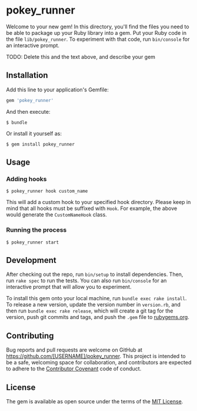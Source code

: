 # pokey_runner

Welcome to your new gem! In this directory, you'll find the files you need to be able to package up your Ruby library into a gem. Put your Ruby code in the file `lib/pokey_runner`. To experiment with that code, run `bin/console` for an interactive prompt.

TODO: Delete this and the text above, and describe your gem

## Installation

Add this line to your application's Gemfile:

```ruby
gem 'pokey_runner'
```

And then execute:

    $ bundle

Or install it yourself as:

    $ gem install pokey_runner

## Usage

### Adding hooks

    $ pokey_runner hook custom_name
    
This will add a custom hook to your specified hook directory. Please keep in mind that all hooks must be suffixed with `Hook`. For example, the above would generate the `CustomNameHook` class.

### Running the process

    $ pokey_runner start

## Development

After checking out the repo, run `bin/setup` to install dependencies. Then, run `rake spec` to run the tests. You can also run `bin/console` for an interactive prompt that will allow you to experiment.

To install this gem onto your local machine, run `bundle exec rake install`. To release a new version, update the version number in `version.rb`, and then run `bundle exec rake release`, which will create a git tag for the version, push git commits and tags, and push the `.gem` file to [rubygems.org](https://rubygems.org).

## Contributing

Bug reports and pull requests are welcome on GitHub at https://github.com/[USERNAME]/pokey_runner. This project is intended to be a safe, welcoming space for collaboration, and contributors are expected to adhere to the [Contributor Covenant](contributor-covenant.org) code of conduct.


## License

The gem is available as open source under the terms of the [MIT License](http://opensource.org/licenses/MIT).

